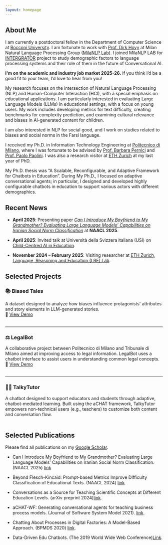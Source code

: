 ```yaml
---
layout: homepage
---
```


## About Me

I am currently a postdoctoral fellow in the Department of Computer Science at [Bocconi University](https://www.unibocconi.it/). I am fortunate to work with [Prof. Dirk Hovy](https://milanlproc.github.io/authors/1_dirk_hovy/) at Milan Natural Language Processing Group ([MilaNLP Lab](https://milanlproc.github.io/#about)). I joined MilaNLP LAB for [INTERGRATOR](https://milanlproc.github.io/project/integrator/) project to study demographic factors to language processing systems and their role of them in the future of Conversational AI. 
<p>
    <b>I'm on the academic and industry job market 2025-26.</b> If you think I’d be a good fit to your team, I’d love to hear from you!
</p>
<p>
My research focuses on the intersection of Natural Language Processing (NLP) and Human-Computer Interaction (HCI), with a special emphasis on educational applications. I am particularly interested in evaluating Large Language Models (LLMs) in educational settings, with a focus on young users. My work includes developing metrics for text difficulty, creating benchmarks for complexity prediction, and examining cultural relevance and biases in AI-generated content for children.

I am also interested in NLP for social good, and I work on studies related to biases and social norms in the Farsi language.
</p>


 I received my Ph.D. in Information Technology Engineering at [Politecnico di Milano](https://www.polimi.it/), where I was fortunate to be advised by [Prof. Barbara Pernici](https://pernici.faculty.polimi.it/) and [Prof. Paolo Paolini](https://www.deib.polimi.it/eng/people/details/60294). I was also a research visitor at [ETH Zurich](https://ethz.ch/en.html) at my last year of PhD. 
 
  My Ph.D. thesis was “A Scalable, Reconfigurable, and Adaptive Framework for Chatbots in Education”. During My Ph.D., I focused on adaptive conversational agents; in particular, I designed and developed highly configurable chatbots in education to support various actors with different demographics.

## Recent News

- **April 2025**: Presenting paper *[Can I Introduce My Boyfriend to My Grandmother? Evaluating Large Language Models’ Capabilities on Iranian Social Norm Classification](https://arxiv.org/abs/2406.09123)* at **NAACL 2025**.

- **April 2025**: Invited talk at Università della Svizzera italiana (USI) on [Child-Centred AI in Education](https://www.usi.ch/en/feeds/31424).
- **November 2024 – February 2025**: Visiting researcher at [ETH Zurich, Language, Reasoning and Education (LRE) Lab](https://lre.inf.ethz.ch/).


## Selected Projects

### 📚 Biased Tales
<!-- <img align="left" width="100" src="files/project-bias.png" style="margin-right: 15px;"/> -->
A dataset designed to analyze how biases influence protagonists' attributes and story elements in LLM-generated stories.  
🔗 [View Demo](files/biased-tales-demo/index.html)  
<br clear="left"/>

---

### ⚖️ LegalBot
<!-- <img align="left" width="90" height="100" src="files/project-BT.jpg" style="margin-right: 15px;"/> -->
A collaborative project between Politecnico di Milano and Tribunale di Milano aimed at improving access to legal information. LegalBot uses a chatbot interface to assist users in understanding common legal concepts.  
🔗 [View Demo](https://legalbot.i3lab.group/)  
<br clear="left"/>

---

### 🧑‍🏫 TalkyTutor
<!-- <img align="left" width="100" height="100" src="files/project-TT.png" style="margin-right: 15px;"/> -->
A chatbot designed to support educators and students through adaptive, chatbot-mediated learning. Built using the aCHAT framework, TalkyTutor empowers non-technical users (e.g., teachers) to customize both content and conversation flow.  
<br clear="left"/>


<!-- ## Selected Projects

<div style="margin-bottom: 20px;">
  <img align="left" width="100" src="files/project-bias.png" style="margin-right: 15px;"/>
  <strong>Biased Tales</strong><br/>
  <span>A dataset designed to analyze how biases influence protagonists' attributes and story elements in LLM-generated stories.</span><br/>
  <a href="files/biased-tales-demo/index.html" target="_blank">🚀 View Demo</a>
  <br clear="left"/>
</div>

<div style="margin-bottom: 20px;">
  <img align="left" width="90" height="100" src="files/project-BT.jpg" style="margin-right: 15px;"/>
  <strong>LegalBot</strong><br/>
  <span>LegalBot is an innovative project born out of a collaborative effort between Politecnico di Milano and Tribunale di Milano. Its mission is to enhance accessibility to vital legal information for the end-users. By leveraging the capabilities of a sophisticated chatbot, it provides a seamless and user-friendly UI for individuals seeking common legal information.</span>
  <a href="https://legalbot.i3lab.group/" target="_blank">🚀 View Demo</a>
  <br clear="left"/>
</div>

<div style="margin-bottom: 20px;">
  <img align="left" width="100" height="100" src="files/project-TT.png" style="margin-right: 15px;"/>
  <strong>TalkyTutor</strong><br/>
  <span>A chatbot for supporting different educational actors using chatbot-mediated learning. It uses aCHAT framework that allows non-technical actors (e.g., teachers) to customize the learning experience, including content and conversational aspects. TalkyTutor chatbot uses the configuration to reduce time and effort in delivering a chatbot for adaptive learning experiences. </span>
  <br clear="left"/>
</div> -->



## Selected Publications
Please find all publications on my [Google Scholar](https://scholar.google.com/citations?user=1iRLeoMAAAAJ&hl=en).
- Can I Introduce My Boyfriend to My Grandmother? Evaluating Large Language Models’ Capabilities on Iranian Social Norm Classification. (NAACL 2025) [link](https://arxiv.org/abs/2406.09123) 

- Beyond Flesch-Kincaid: Prompt-based Metrics Improve Difficulty Classification of Educational Texts. (NAACL 2024) [link](https://aclanthology.org/2024.bea-1.5) 

- Conversations as a Source for Teaching Scientific Concepts at Different Education Levels. (arXiv preprint 2024)[link](https://arxiv.org/pdf/2404.10475).

- aCHAT-WF: Generating conversational agents for teaching business process models. (Journal of Software System Model 2021). [link](https://doi.org/10.1007/s10270-021-00925-7).

- Chatting About Processes in Digital Factories: A Model-Based Approach. (BPMDS 2020) [link](https://link.springer.com/chapter/10.1007/978-3-030-49418-6_5).

- Data-Driven Edu Chatbots. (The 2019 World Wide Web Conference)[Link](https://doi.org/10.1145/3308560.3314191).


